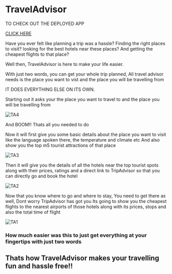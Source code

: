 # TravelAdvisor

TO CHECK OUT THE DEPLOYED APP

[CLICK HERE](https://traveladvisor.streamlit.app/)

Have you ever felt like planning a trip was a hassle? Finding the right places to visit? looking for the best hotels near these places? And getting the cheapest flights to that place?

Well then, TravelAdvisor is here to make your life easier.

With just two words, you can get your whole trip planned, All travel advisor needs is the place you want to vist and the place you will be travelling from

IT DOES EVERYTHING ELSE ON ITS OWN.

Starting out it asks your the place you want to travel to and the place you will be travelling from


![TA4](https://github.com/PraNavKumAr01/TravelAdvisor/assets/96071514/93fbae46-9b8d-4654-9910-829af0ae00aa)


And BOOM!! Thats all you needed to do

Now it will first give you some basic details about the place you want to visit like the language spoken there, the temperature and climate etc
And also show you the top m5 tourist attractions of that place


![TA3](https://github.com/PraNavKumAr01/TravelAdvisor/assets/96071514/27bb8a77-e904-4311-bb34-6fc486cf27de)


Then it will give you the details of all the hotels near the top tourist spots along with their prices, ratings and a direct link to TripAdvisor so that you can directly go and book the hotel


![TA2](https://github.com/PraNavKumAr01/TravelAdvisor/assets/96071514/b96856d2-68a4-43cf-870c-92b4b82df392)


Now that you know where to go and where to stay, You need to get there as well, Dont worry TripAdvisor has got you
Its going to show you the cheapest flights to the nearest airports of those hotels along with its prices, stops and also the total time of flight


![TA1](https://github.com/PraNavKumAr01/TravelAdvisor/assets/96071514/fc1c1ea1-8a4b-4115-b036-56140918fde4)


<h3>How much easier was this to just get everything at your fingertips with just two words</h3>

<h2>Thats how TravelAdvisor makes your travelling fun and hassle free!!</h2>
